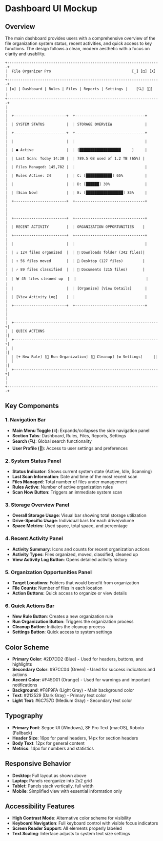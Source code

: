 # Dashboard UI Mockup

## Overview
The main dashboard provides users with a comprehensive overview of the file organization system status, recent activities, and quick access to key functions. The design follows a clean, modern aesthetic with a focus on clarity and usability.

```
+----------------------------------------------------------------------+
|  File Organizer Pro                                     [_] [□] [X]  |
+----------------------------------------------------------------------+
| [≡] | Dashboard | Rules | Files | Reports | Settings |    [🔍] [👤]  |
+----------------------------------------------------------------------+
|                                                                      |
|  +------------------------+  +--------------------------------+      |
|  | SYSTEM STATUS          |  | STORAGE OVERVIEW               |      |
|  +------------------------+  +--------------------------------+      |
|  |                        |  |                                |      |
|  | ● Active               |  | [███████████████████     ]     |      |
|  | Last Scan: Today 14:30 |  | 789.5 GB used of 1.2 TB (65%) |      |
|  | Files Managed: 145,782 |  |                                |      |
|  | Rules Active: 24       |  | C: [████████████] 65%          |      |
|  |                        |  | D: [██████] 30%                |      |
|  | [Scan Now]             |  | E: [█████████████████] 85%     |      |
|  +------------------------+  +--------------------------------+      |
|                                                                      |
|  +------------------------+  +--------------------------------+      |
|  | RECENT ACTIVITY        |  | ORGANIZATION OPPORTUNITIES    |      |
|  +------------------------+  +--------------------------------+      |
|  |                        |  |                                |      |
|  | ↓ 124 files organized  |  | 📁 Downloads folder (342 files)|      |
|  | ↑ 56 files moved       |  | 📁 Desktop (127 files)         |      |
|  | ✓ 89 files classified  |  | 📁 Documents (215 files)       |      |
|  | 🗑️ 45 files cleaned up  |  |                                |      |
|  |                        |  | [Organize] [View Details]      |      |
|  | [View Activity Log]    |  |                                |      |
|  +------------------------+  +--------------------------------+      |
|                                                                      |
|  +------------------------------------------------------------------+|
|  | QUICK ACTIONS                                                    ||
|  +------------------------------------------------------------------+|
|  |                                                                  ||
|  | [+ New Rule] [🔄 Run Organization] [🧹 Cleanup] [⚙️ Settings]     ||
|  |                                                                  ||
|  +------------------------------------------------------------------+|
|                                                                      |
+----------------------------------------------------------------------+
```

## Key Components

### 1. Navigation Bar
- **Main Menu Toggle (≡)**: Expands/collapses the side navigation panel
- **Section Tabs**: Dashboard, Rules, Files, Reports, Settings
- **Search (🔍)**: Global search functionality
- **User Profile (👤)**: Access to user settings and preferences

### 2. System Status Panel
- **Status Indicator**: Shows current system state (Active, Idle, Scanning)
- **Last Scan Information**: Date and time of the most recent scan
- **Files Managed**: Total number of files under management
- **Rules Active**: Number of active organization rules
- **Scan Now Button**: Triggers an immediate system scan

### 3. Storage Overview Panel
- **Overall Storage Usage**: Visual bar showing total storage utilization
- **Drive-Specific Usage**: Individual bars for each drive/volume
- **Space Metrics**: Used space, total space, and percentage

### 4. Recent Activity Panel
- **Activity Summary**: Icons and counts for recent organization actions
- **Activity Types**: Files organized, moved, classified, cleaned up
- **View Activity Log Button**: Opens detailed activity history

### 5. Organization Opportunities Panel
- **Target Locations**: Folders that would benefit from organization
- **File Counts**: Number of files in each location
- **Action Buttons**: Quick access to organize or view details

### 6. Quick Actions Bar
- **New Rule Button**: Creates a new organization rule
- **Run Organization Button**: Triggers the organization process
- **Cleanup Button**: Initiates the cleanup process
- **Settings Button**: Quick access to system settings

## Color Scheme
- **Primary Color**: #2D7DD2 (Blue) - Used for headers, buttons, and highlights
- **Secondary Color**: #97CC04 (Green) - Used for success indicators and actions
- **Accent Color**: #F45D01 (Orange) - Used for warnings and important notifications
- **Background**: #F8F9FA (Light Gray) - Main background color
- **Text**: #212529 (Dark Gray) - Primary text color
- **Light Text**: #6C757D (Medium Gray) - Secondary text color

## Typography
- **Primary Font**: Segoe UI (Windows), SF Pro Text (macOS), Roboto (Fallback)
- **Header Size**: 16px for panel headers, 14px for section headers
- **Body Text**: 12px for general content
- **Metrics**: 14px for numbers and statistics

## Responsive Behavior
- **Desktop**: Full layout as shown above
- **Laptop**: Panels reorganize into 2x2 grid
- **Tablet**: Panels stack vertically, full width
- **Mobile**: Simplified view with essential information only

## Accessibility Features
- **High Contrast Mode**: Alternative color scheme for visibility
- **Keyboard Navigation**: Full keyboard control with visible focus indicators
- **Screen Reader Support**: All elements properly labeled
- **Text Scaling**: Interface adjusts to system text size settings
